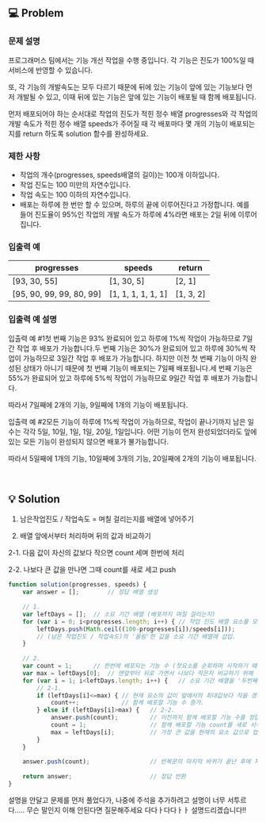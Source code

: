 ## **💻 Problem**

### **문제 설명**

프로그래머스 팀에서는 기능 개선 작업을 수행 중입니다. 각 기능은 진도가 100%일 때 서비스에 반영할 수 있습니다.

또, 각 기능의 개발속도는 모두 다르기 때문에 뒤에 있는 기능이 앞에 있는 기능보다 먼저 개발될 수 있고, 이때 뒤에 있는 기능은 앞에 있는 기능이 배포될 때 함께 배포됩니다.

먼저 배포되어야 하는 순서대로 작업의 진도가 적힌 정수 배열 progresses와 각 작업의 개발 속도가 적힌 정수 배열 speeds가 주어질 때 각 배포마다 몇 개의 기능이 배포되는지를 return 하도록 solution 함수를 완성하세요.

### 제한 사항

- 작업의 개수(progresses, speeds배열의 길이)는 100개 이하입니다.
- 작업 진도는 100 미만의 자연수입니다.
- 작업 속도는 100 이하의 자연수입니다.
- 배포는 하루에 한 번만 할 수 있으며, 하루의 끝에 이루어진다고 가정합니다. 예를 들어 진도율이 95%인 작업의 개발 속도가 하루에 4%라면 배포는 2일 뒤에 이루어집니다.

### 입출력 예

| progresses | speeds | return |
| --- | --- | --- |
| [93, 30, 55] | [1, 30, 5] | [2, 1] |
| [95, 90, 99, 99, 80, 99] | [1, 1, 1, 1, 1, 1] | [1, 3, 2] |

### 입출력 예 설명

입출력 예 #1첫 번째 기능은 93% 완료되어 있고 하루에 1%씩 작업이 가능하므로 7일간 작업 후 배포가 가능합니다.두 번째 기능은 30%가 완료되어 있고 하루에 30%씩 작업이 가능하므로 3일간 작업 후 배포가 가능합니다. 하지만 이전 첫 번째 기능이 아직 완성된 상태가 아니기 때문에 첫 번째 기능이 배포되는 7일째 배포됩니다.세 번째 기능은 55%가 완료되어 있고 하루에 5%씩 작업이 가능하므로 9일간 작업 후 배포가 가능합니다.

따라서 7일째에 2개의 기능, 9일째에 1개의 기능이 배포됩니다.

입출력 예 #2모든 기능이 하루에 1%씩 작업이 가능하므로, 작업이 끝나기까지 남은 일수는 각각 5일, 10일, 1일, 1일, 20일, 1일입니다. 어떤 기능이 먼저 완성되었더라도 앞에 있는 모든 기능이 완성되지 않으면 배포가 불가능합니다.

따라서 5일째에 1개의 기능, 10일째에 3개의 기능, 20일째에 2개의 기능이 배포됩니다.

<br/>

## **💡 Solution**

1. 남은작업진도 / 작업속도 = 며칠 걸리는지를 배열에 넣어주기 

2. 배열 앞에서부터 처리하며 뒤의 값과 비교하기

2-1. 다음 값이 자신의 값보다 작으면 count 세며 한번에 처리

2-2. 나보다 큰 값을 만나면 그때 count를 새로 세고 push 

```jsx
function solution(progresses, speeds) {
    var answer = [];        // 정답 배열 생성
    
    // 1. 
    var leftDays = [];  // 소요 기간 배열 (배포까지 며칠 걸리는지)
    for (var i = 0; i<progresses.length; i++) { // 작업 진도 배열 요소를 모두 순회
        leftDays.push(Math.ceil((100-progresses[i])/speeds[i]));   
        // (남은 작업진도 / 작업속도)의 '올림'한 값을 소요 기간 배열에 삽입. 
    }
    
    // 2. 
    var count = 1;      // 한번에 배포되는 기능 수 (첫요소를 순회하며 시작하기 때문에 1로 초기화)
    var max = leftDays[0];  // 맨앞부터 뒤로 가면서 나보다 작은지 비교하기 위해 첫 max는 맨앞 요소
    for (var i = 1; i<leftDays.length; i++) {   // 소요 기간 배열을 '두번째'요소부터 순회
        // 2-1.
        if (leftDays[i]<=max) { // 현재 요소의 값이 앞에서의 최대값보다 작을 경우
            count++;            // 함께 배포할 기능 수 증가. 
        } else if (leftDays[i]>max) {   // 2-2. 
            answer.push(count);         // 이전까지 함께 배포할 기능 수를 정답 배열에 삽입 
            count = 1;                  // 함께 배포할 기능 count를 새로 시작 (현재 요소 1개부터)
            max = leftDays[i];          // 가장 큰 값을 현재의 요소 값으로 업데이트
        }
    }
    
    answer.push(count);                 // 반복문의 마지막 바퀴가 끝난 후에 저장되어있는 count 수까지 정답배열에 삽입
    
    return answer;                      // 정답 반환
}
```

설명을 안달고 문제를 먼저 풀었다가, 나중에 주석을 추가하려고 설명이 너무 서투르다….. 무슨 말인지 이해 안된다면 질문해주세요 다다ㅏ다다ㅏㅏ 설명드리겠습니다!!